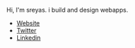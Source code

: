 
Hi, I'm sreyas.
i build and design webapps.

- [Website](https://sreyascheviri.vercel.app)
- [Twitter](https://x.com/sreyascheviri)
- [Linkedin](https://www.linkedin.com/in/sreyascheviri)
